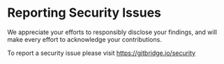 # Reporting Security Issues

We appreciate your efforts to responsibly disclose your findings, and will make every effort to acknowledge your contributions.

To report a security issue please visit https://gitbridge.io/security
